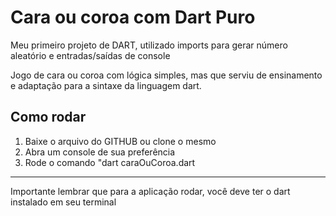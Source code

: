 # Cara ou coroa com Dart Puro

Meu primeiro projeto de DART, utilizado imports para gerar número aleatório e entradas/saídas de console

Jogo de cara ou coroa com lógica simples, mas que serviu de ensinamento e adaptação para a sintaxe da linguagem dart.

<h2>Como rodar</h2>

<ol>
<li>Baixe o arquivo do GITHUB ou clone o mesmo </li>
<li>Abra um console de sua preferência</li>
<li> Rode o comando "dart caraOuCoroa.dart</li>
</ol>

<hr>

<p>Importante lembrar que para a aplicação rodar, você deve ter o dart instalado em seu terminal</p>
